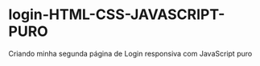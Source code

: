 # login-HTML-CSS-JAVASCRIPT-PURO
Criando minha segunda página de Login responsiva com JavaScript puro
